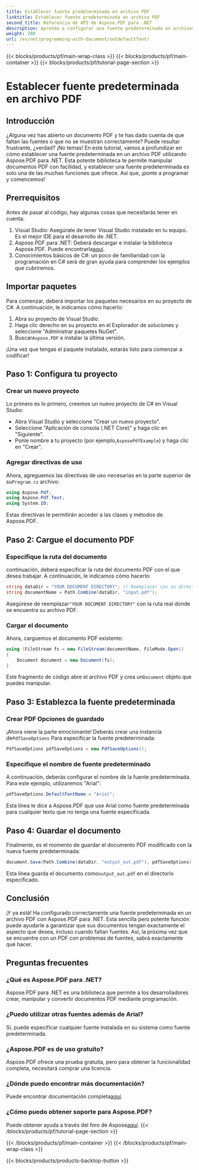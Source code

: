 ```yaml
---
title: Establecer fuente predeterminada en archivo PDF
linktitle: Establecer fuente predeterminada en archivo PDF
second_title: Referencia de API de Aspose.PDF para .NET
description: Aprenda a configurar una fuente predeterminada en archivos PDF con Aspose.PDF para .NET con esta guía paso a paso. Perfecta para desarrolladores que buscan mejorar documentos PDF.
weight: 280
url: /es/net/programming-with-document/setdefaultfont/
---
```


{{< blocks/products/pf/main-wrap-class >}}
{{< blocks/products/pf/main-container >}}
{{< blocks/products/pf/tutorial-page-section >}}

# Establecer fuente predeterminada en archivo PDF

## Introducción

¿Alguna vez has abierto un documento PDF y te has dado cuenta de que faltan las fuentes o que no se muestran correctamente? Puede resultar frustrante, ¿verdad? ¡No temas! En este tutorial, vamos a profundizar en cómo establecer una fuente predeterminada en un archivo PDF utilizando Aspose.PDF para .NET. Esta potente biblioteca te permite manipular documentos PDF con facilidad, y establecer una fuente predeterminada es solo una de las muchas funciones que ofrece. Así que, ¡ponte a programar y comencemos!

## Prerrequisitos

Antes de pasar al código, hay algunas cosas que necesitarás tener en cuenta:

1. Visual Studio: Asegúrate de tener Visual Studio instalado en tu equipo. Es el mejor IDE para el desarrollo de .NET.
2.  Aspose.PDF para .NET: Deberá descargar e instalar la biblioteca Aspose.PDF. Puede encontrarla[aquí](https://releases.aspose.com/pdf/net/).
3. Conocimientos básicos de C#: un poco de familiaridad con la programación en C# será de gran ayuda para comprender los ejemplos que cubriremos.

## Importar paquetes

Para comenzar, deberá importar los paquetes necesarios en su proyecto de C#. A continuación, le indicamos cómo hacerlo:

1. Abra su proyecto de Visual Studio.
2. Haga clic derecho en su proyecto en el Explorador de soluciones y seleccione "Administrar paquetes NuGet".
3.  Buscar`Aspose.PDF` e instalar la última versión.

¡Una vez que tengas el paquete instalado, estarás listo para comenzar a codificar!

## Paso 1: Configura tu proyecto

### Crear un nuevo proyecto

Lo primero es lo primero, creemos un nuevo proyecto de C# en Visual Studio:

- Abra Visual Studio y seleccione "Crear un nuevo proyecto".
- Seleccione "Aplicación de consola (.NET Core)" y haga clic en "Siguiente".
-  Ponle nombre a tu proyecto (por ejemplo,`AsposePdfExample`) y haga clic en "Crear".

### Agregar directivas de uso

 Ahora, agreguemos las directivas de uso necesarias en la parte superior de su`Program.cs` archivo:

```csharp
using Aspose.Pdf;
using Aspose.Pdf.Text;
using System.IO;
```

Estas directivas le permitirán acceder a las clases y métodos de Aspose.PDF.

## Paso 2: Cargue el documento PDF

### Especifique la ruta del documento

continuación, deberá especificar la ruta del documento PDF con el que desea trabajar. A continuación, le indicamos cómo hacerlo:

```csharp
string dataDir = "YOUR DOCUMENT DIRECTORY"; // Reemplazar con su directorio actual
string documentName = Path.Combine(dataDir, "input.pdf");
```

 Asegúrese de reemplazar`"YOUR DOCUMENT DIRECTORY"` con la ruta real donde se encuentra su archivo PDF.

### Cargar el documento

Ahora, carguemos el documento PDF existente:

```csharp
using (FileStream fs = new FileStream(documentName, FileMode.Open))
{
    Document document = new Document(fs);
}
```

 Este fragmento de código abre el archivo PDF y crea un`Document` objeto que puedes manipular.

## Paso 3: Establezca la fuente predeterminada

### Crear PDF Opciones de guardado

 ¡Ahora viene la parte emocionante! Deberás crear una instancia de`PdfSaveOptions` Para especificar la fuente predeterminada:

```csharp
PdfSaveOptions pdfSaveOptions = new PdfSaveOptions();
```

### Especifique el nombre de fuente predeterminado

A continuación, deberás configurar el nombre de la fuente predeterminada. Para este ejemplo, utilizaremos "Arial":

```csharp
pdfSaveOptions.DefaultFontName = "Arial";
```

Esta línea le dice a Aspose.PDF que use Arial como fuente predeterminada para cualquier texto que no tenga una fuente especificada.

## Paso 4: Guardar el documento

Finalmente, es el momento de guardar el documento PDF modificado con la nueva fuente predeterminada:

```csharp
document.Save(Path.Combine(dataDir, "output_out.pdf"), pdfSaveOptions);
```

 Esta línea guarda el documento como`output_out.pdf` en el directorio especificado.

## Conclusión

¡Y ya está! Ha configurado correctamente una fuente predeterminada en un archivo PDF con Aspose.PDF para .NET. Esta sencilla pero potente función puede ayudarle a garantizar que sus documentos tengan exactamente el aspecto que desea, incluso cuando faltan fuentes. Así, la próxima vez que se encuentre con un PDF con problemas de fuentes, sabrá exactamente qué hacer.

## Preguntas frecuentes

### ¿Qué es Aspose.PDF para .NET?
Aspose.PDF para .NET es una biblioteca que permite a los desarrolladores crear, manipular y convertir documentos PDF mediante programación.

### ¿Puedo utilizar otras fuentes además de Arial?
Sí, puede especificar cualquier fuente instalada en su sistema como fuente predeterminada.

### ¿Aspose.PDF es de uso gratuito?
Aspose.PDF ofrece una prueba gratuita, pero para obtener la funcionalidad completa, necesitará comprar una licencia.

### ¿Dónde puedo encontrar más documentación?
 Puede encontrar documentación completa[aquí](https://reference.aspose.com/pdf/net/).

### ¿Cómo puedo obtener soporte para Aspose.PDF?
 Puede obtener ayuda a través del foro de Aspose[aquí](https://forum.aspose.com/c/pdf/10).
{{< /blocks/products/pf/tutorial-page-section >}}

{{< /blocks/products/pf/main-container >}}
{{< /blocks/products/pf/main-wrap-class >}}

{{< blocks/products/products-backtop-button >}}

